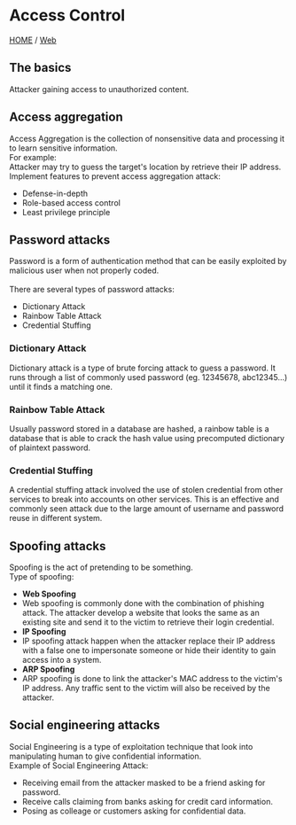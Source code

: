 # Access Control

[HOME](../) / [Web](./)

## The basics

Attacker gaining access to unauthorized content.

## Access aggregation

Access Aggregation is the collection of nonsensitive data and processing it to learn sensitive information.\
For example:\
Attacker may try to guess the target's location by retrieve their IP address.\
Implement features to prevent access aggregation attack:

* Defense-in-depth
* Role-based access control
* Least privilege principle

## Password attacks

Password is a form of authentication method that can be easily exploited by malicious user when not properly coded.\
\
There are several types of password attacks:

* Dictionary Attack
* Rainbow Table Attack
* Credential Stuffing

### Dictionary Attack

Dictionary attack is a type of brute forcing attack to guess a password. It runs through a list of commonly used password (eg. 12345678, abc12345...) until it finds a matching one.

### Rainbow Table Attack

Usually password stored in a database are hashed, a rainbow table is a database that is able to crack the hash value using precomputed dictionary of plaintext password.

### Credential Stuffing

A credential stuffing attack involved the use of stolen credential from other services to break into accounts on other services. This is an effective and commonly seen attack due to the large amount of username and password reuse in different system.

## Spoofing attacks

Spoofing is the act of pretending to be something.\
Type of spoofing:

* **Web Spoofing**
* &#x20;     Web spoofing is commonly done with the combination of phishing attack. The attacker develop a website that looks the same as an existing site and send it to the victim to retrieve their login credential.
* **IP Spoofing**
* &#x20;     IP spoofing attack happen when the attacker replace their IP address with a false one to impersonate someone or hide their identity to gain access into a system.
* **ARP Spoofing**
* &#x20;     ARP spoofing is done to link the attacker's MAC address to the victim's IP address. Any traffic sent to the victim will also be received by the attacker.

## Social engineering attacks

Social Engineering is a type of exploitation technique that look into manipulating human to give confidential information.\
Example of Social Engineering Attack:

* Receiving email from the attacker masked to be a friend asking for password.
* Receive calls claiming from banks asking for credit card information.
* Posing as colleage or customers asking for confidential data.

